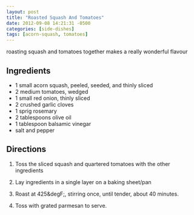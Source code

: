 ```yaml
---
layout: post
title: "Roasted Squash And Tomatoes"
date: 2012-09-08 14:21:31 -0500
categories: [side-dishes]
tags: [acorn-squash, tomatoes]
---
```

roasting squash and tomatoes together makes a really wonderful flavour

## Ingredients
* 1 small acorn squash, peeled, seeded, and thinly sliced
* 2 medium tomatoes, wedged
* 1 small red onion, thinly sliced
* 2 crushed garlic cloves
* 1 sprig rosemary
* 2 tablespoons olive oil
* 1 tablespoon balsamic vinegar
* salt and pepper


## Directions

1.  Toss the sliced squash and quartered tomatoes with the other ingredients

1.  Lay ingredients in a single layer on a baking sheet/pan

1.  Roast at 425&degF;, stirring once, until tender, about 40 minutes.

1.  Toss with grated parmesan to serve.
